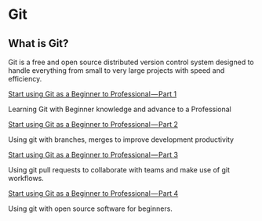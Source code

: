 # Git

## What is Git?

Git is a free and open source distributed version control system designed to handle everything from small to very large projects with speed and efficiency.

[Start using Git as a Beginner to Professional — Part 1](https://medium.com/@a.deep.tech/start-using-git-as-a-beginner-to-professional-part-1-4f6005ff0fd6 "Start using Git as a Beginner to Professional — Part 1")

Learning Git with Beginner knowledge and advance to a Professional

[Start using Git as a Beginner to Professional — Part 2](https://medium.com/@a.deep.tech/start-using-git-as-a-beginner-to-professional-part-2-938b0cfee743 "Start using Git as a Beginner to Professional — Part 2")

Using git with branches, merges to improve development productivity

[Start using Git as a Beginner to Professional — Part 3](https://medium.com/@a.deep.tech/start-using-git-as-a-beginner-to-professional-part-3-e69033c94f8c "Start using Git as a Beginner to Professional — Part 3")

Using git pull requests to collaborate with teams and make use of git workflows.

[Start using Git as a Beginner to Professional — Part 4](https://medium.com/@a.deep.tech/start-using-git-as-a-beginner-to-professional-part-4-14e3314fb3a8 "Start using Git as a Beginner to Professional — Part 4")

Using git with open source software for beginners.
